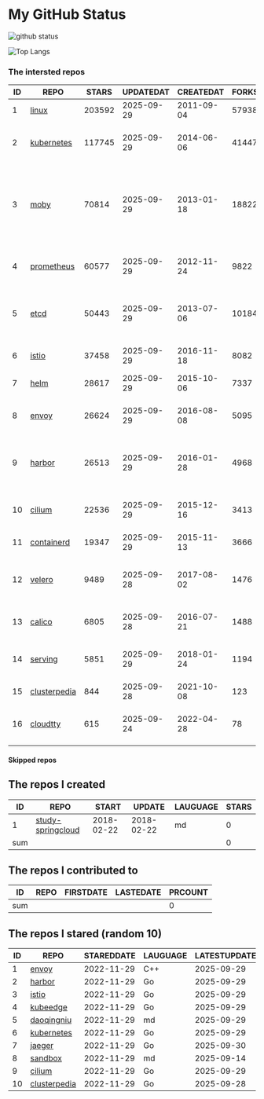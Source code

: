 # My GitHub Status

<img src="https://github-readme-stats-1.yihong0618.vercel.app/api?username=daoqingniu&show_icons=true&&&hide_title=true&count_private=true" alt="github status" />

![Top Langs](https://github-readme-stats-1.yihong0618.vercel.app/api/top-langs/?username=daoqingniu&layout=compact)

<!--START_SECTION:github_repos-->
### The intersted repos
| ID |                              REPO                               | STARS  | UPDATEDAT  | CREATEDAT  | FORKSCOUNT |                                                DESCRIPTIONS                                                |
|----|-----------------------------------------------------------------|--------|------------|------------|------------|------------------------------------------------------------------------------------------------------------|
|  1 | [linux](https://github.com/torvalds/linux)                      | 203592 | 2025-09-29 | 2011-09-04 |      57938 | Linux kernel source tree                                                                                   |
|  2 | [kubernetes](https://github.com/kubernetes/kubernetes)          | 117745 | 2025-09-29 | 2014-06-06 |      41447 | Production-Grade Container Scheduling and Management                                                       |
|  3 | [moby](https://github.com/moby/moby)                            |  70814 | 2025-09-29 | 2013-01-18 |      18822 | The Moby Project - a collaborative project for the container ecosystem to assemble container-based systems |
|  4 | [prometheus](https://github.com/prometheus/prometheus)          |  60577 | 2025-09-29 | 2012-11-24 |       9822 | The Prometheus monitoring system and time series database.                                                 |
|  5 | [etcd](https://github.com/etcd-io/etcd)                         |  50443 | 2025-09-29 | 2013-07-06 |      10184 | Distributed reliable key-value store for the most critical data of a distributed system                    |
|  6 | [istio](https://github.com/istio/istio)                         |  37458 | 2025-09-29 | 2016-11-18 |       8082 | Connect, secure, control, and observe services.                                                            |
|  7 | [helm](https://github.com/helm/helm)                            |  28617 | 2025-09-29 | 2015-10-06 |       7337 | The Kubernetes Package Manager                                                                             |
|  8 | [envoy](https://github.com/envoyproxy/envoy)                    |  26624 | 2025-09-29 | 2016-08-08 |       5095 | Cloud-native high-performance edge/middle/service proxy                                                    |
|  9 | [harbor](https://github.com/goharbor/harbor)                    |  26513 | 2025-09-29 | 2016-01-28 |       4968 | An open source trusted cloud native registry project that stores, signs, and scans content.                |
| 10 | [cilium](https://github.com/cilium/cilium)                      |  22536 | 2025-09-29 | 2015-12-16 |       3413 | eBPF-based Networking, Security, and Observability                                                         |
| 11 | [containerd](https://github.com/containerd/containerd)          |  19347 | 2025-09-29 | 2015-11-13 |       3666 | An open and reliable container runtime                                                                     |
| 12 | [velero](https://github.com/vmware-tanzu/velero)                |   9489 | 2025-09-28 | 2017-08-02 |       1476 | Backup and migrate Kubernetes applications and their persistent volumes                                    |
| 13 | [calico](https://github.com/projectcalico/calico)               |   6805 | 2025-09-28 | 2016-07-21 |       1488 | Cloud native networking and network security                                                               |
| 14 | [serving](https://github.com/knative/serving)                   |   5851 | 2025-09-29 | 2018-01-24 |       1194 | Kubernetes-based, scale-to-zero, request-driven compute                                                    |
| 15 | [clusterpedia](https://github.com/clusterpedia-io/clusterpedia) |    844 | 2025-09-28 | 2021-10-08 |        123 | The Encyclopedia of Kubernetes clusters                                                                    |
| 16 | [cloudtty](https://github.com/cloudtty/cloudtty)                |    615 | 2025-09-24 | 2022-04-28 |         78 | A Friendly Kubernetes CloudShell (Web Terminal) !                                                          |



#### Skipped repos
<!--END_SECTION:github_repos-->

<!--START_SECTION:my_github-->
## The repos I created
| ID  |                                 REPO                                 |   START    |   UPDATE   | LAUGUAGE | STARS |
|-----|----------------------------------------------------------------------|------------|------------|----------|-------|
|   1 | [study-springcloud](https://github.com/daoqingniu/study-springcloud) | 2018-02-22 | 2018-02-22 | md       |     0 |
| sum |                                                                      |            |            |          |     0 |

## The repos I contributed to
| ID  | REPO | FIRSTDATE | LASTEDATE | PRCOUNT |
|-----|------|-----------|-----------|---------|
| sum |      |           |           |       0 |

## The repos I stared (random 10)
| ID |                              REPO                               | STAREDDATE | LAUGUAGE | LATESTUPDATE |
|----|-----------------------------------------------------------------|------------|----------|--------------|
|  1 | [envoy](https://github.com/envoyproxy/envoy)                    | 2022-11-29 | C++      | 2025-09-29   |
|  2 | [harbor](https://github.com/goharbor/harbor)                    | 2022-11-29 | Go       | 2025-09-29   |
|  3 | [istio](https://github.com/istio/istio)                         | 2022-11-29 | Go       | 2025-09-29   |
|  4 | [kubeedge](https://github.com/kubeedge/kubeedge)                | 2022-11-29 | Go       | 2025-09-29   |
|  5 | [daoqingniu](https://github.com/daoqingniu/daoqingniu)          | 2022-11-29 | md       | 2025-09-29   |
|  6 | [kubernetes](https://github.com/kubernetes/kubernetes)          | 2022-11-29 | Go       | 2025-09-29   |
|  7 | [jaeger](https://github.com/jaegertracing/jaeger)               | 2022-11-29 | Go       | 2025-09-30   |
|  8 | [sandbox](https://github.com/cncf/sandbox)                      | 2022-11-29 | md       | 2025-09-14   |
|  9 | [cilium](https://github.com/cilium/cilium)                      | 2022-11-29 | Go       | 2025-09-29   |
| 10 | [clusterpedia](https://github.com/clusterpedia-io/clusterpedia) | 2022-11-29 | Go       | 2025-09-28   |

<!--END_SECTION:my_github-->
